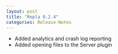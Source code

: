 ```yaml
---
layout: post
title: "Repla 0.2.4"
categories: Release-Notes
---
```


- Added analytics and crash log reporting
- Added opening files to the Server plugin
